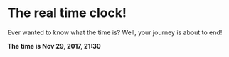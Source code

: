 # The real time clock!

Ever wanted to know what the time is? Well, your journey is about to end!

**The time is Nov 29, 2017, 21:30**